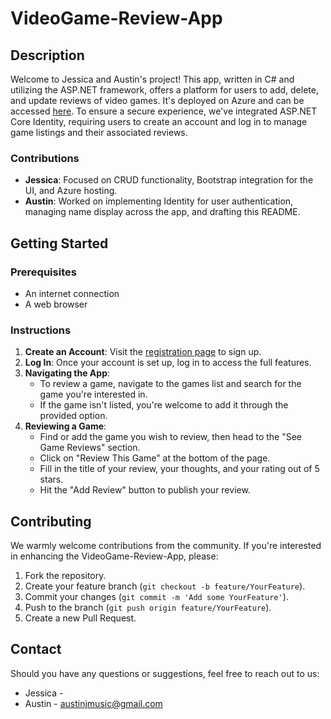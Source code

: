 # VideoGame-Review-App

## Description

Welcome to Jessica and Austin's project! This app, written in C# and utilizing the ASP.NET framework, offers a platform for users to add, delete, and update reviews of video games. It's deployed on Azure and can be accessed [here](https://gamesrus.azurewebsites.net/). To ensure a secure experience, we've integrated ASP.NET Core Identity, requiring users to create an account and log in to manage game listings and their associated reviews.

### Contributions

- **Jessica**: Focused on CRUD functionality, Bootstrap integration for the UI, and Azure hosting.
- **Austin**: Worked on implementing Identity for user authentication, managing name display across the app, and drafting this README.

## Getting Started

### Prerequisites

- An internet connection
- A web browser

### Instructions

1. **Create an Account**: Visit the [registration page]([https://gamesrus.azurewebsites.net/register](https://gamesrus.azurewebsites.net/Identity/Account/Register)) to sign up.
2. **Log In**: Once your account is set up, log in to access the full features.
3. **Navigating the App**:
   - To review a game, navigate to the games list and search for the game you're interested in.
   - If the game isn't listed, you're welcome to add it through the provided option.
4. **Reviewing a Game**:
   - Find or add the game you wish to review, then head to the "See Game Reviews" section.
   - Click on "Review This Game" at the bottom of the page.
   - Fill in the title of your review, your thoughts, and your rating out of 5 stars.
   - Hit the "Add Review" button to publish your review.

## Contributing

We warmly welcome contributions from the community. If you're interested in enhancing the VideoGame-Review-App, please:

1. Fork the repository.
2. Create your feature branch (`git checkout -b feature/YourFeature`).
3. Commit your changes (`git commit -m 'Add some YourFeature'`).
4. Push to the branch (`git push origin feature/YourFeature`).
5. Create a new Pull Request.

## Contact

Should you have any questions or suggestions, feel free to reach out to us:

- Jessica -
- Austin - [austinjmusic@gmail.com](mailto:austinjmusic@gmail.com)
